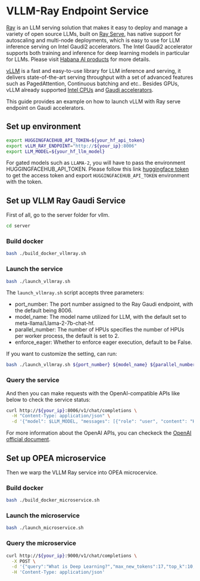 # VLLM-Ray Endpoint Service

[Ray](https://docs.ray.io/en/latest/serve/index.html) is an LLM serving solution that makes it easy to deploy and manage a variety of open source LLMs, built on [Ray Serve](https://docs.ray.io/en/latest/serve/index.html), has native support for autoscaling and multi-node deployments, which is easy to use for LLM inference serving on Intel Gaudi2 accelerators. The Intel Gaudi2 accelerator supports both training and inference for deep learning models in particular for LLMs. Please visit [Habana AI products](<(https://habana.ai/products)>) for more details.

[vLLM](https://github.com/vllm-project/vllm) is a fast and easy-to-use library for LLM inference and serving, it delivers state-of-the-art serving throughput with a set of advanced features such as PagedAttention, Continuous batching and etc.. Besides GPUs, vLLM already supported [Intel CPUs](https://www.intel.com/content/www/us/en/products/overview.html) and [Gaudi accelerators](https://habana.ai/products).

This guide provides an example on how to launch vLLM with Ray serve endpoint on Gaudi accelerators.

## Set up environment

```bash
export HUGGINGFACEHUB_API_TOKEN=${your_hf_api_token}
export vLLM_RAY_ENDPOINT="http://${your_ip}:8006"
export LLM_MODEL=${your_hf_llm_model}
```

For gated models such as `LLAMA-2`, you will have to pass the environment HUGGINGFACEHUB_API_TOKEN. Please follow this link [huggingface token](https://huggingface.co/docs/hub/security-tokens) to get the access token and export `HUGGINGFACEHUB_API_TOKEN` environment with the token.

## Set up VLLM Ray Gaudi Service

First of all, go to the server folder for vllm.

```bash
cd server
```

### Build docker

```bash
bash ./build_docker_vllmray.sh
```

### Launch the service

```bash
bash ./launch_vllmray.sh
```

The `launch_vllmray.sh` script accepts three parameters:

- port_number: The port number assigned to the Ray Gaudi endpoint, with the default being 8006.
- model_name: The model name utilized for LLM, with the default set to meta-llama/Llama-2-7b-chat-hf.
- parallel_number: The number of HPUs specifies the number of HPUs per worker process, the default is set to 2.
- enforce_eager: Whether to enforce eager execution, default to be False.

If you want to customize the setting, can run:

```bash
bash ./launch_vllmray.sh ${port_number} ${model_name} ${parallel_number} False/True
```

### Query the service

And then you can make requests with the OpenAI-compatible APIs like below to check the service status:

```bash
curl http://${your_ip}:8006/v1/chat/completions \
  -H "Content-Type: application/json" \
  -d '{"model": $LLM_MODEL, "messages": [{"role": "user", "content": "How are you?"}]}'
```

For more information about the OpenAI APIs, you can checkeck the [OpenAI official document](https://platform.openai.com/docs/api-reference/).

## Set up OPEA microservice

Then we warp the VLLM Ray service into OPEA microcervice.

### Build docker

```bash
bash ./build_docker_microservice.sh
```

### Launch the microservice

```bash
bash ./launch_microservice.sh
```

### Query the microservice

```bash
curl http://${your_ip}:9000/v1/chat/completions \
  -X POST \
  -d '{"query":"What is Deep Learning?","max_new_tokens":17,"top_k":10,"top_p":0.95,"typical_p":0.95,"temperature":0.01,"repetition_penalty":1.03,"streaming":false}' \
  -H 'Content-Type: application/json'
```
